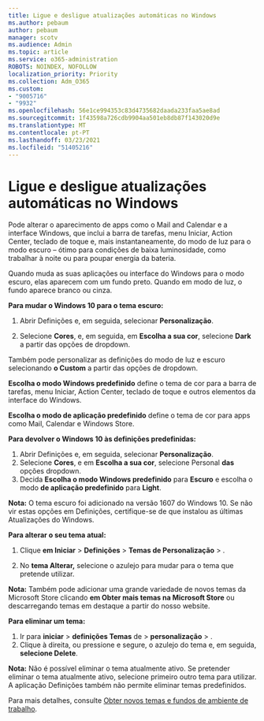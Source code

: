 ```yaml
---
title: Ligue e desligue atualizações automáticas no Windows
ms.author: pebaum
author: pebaum
manager: scotv
ms.audience: Admin
ms.topic: article
ms.service: o365-administration
ROBOTS: NOINDEX, NOFOLLOW
localization_priority: Priority
ms.collection: Adm_O365
ms.custom:
- "9005716"
- "9932"
ms.openlocfilehash: 56e1ce994353c83d4735682daada233faa5ae8ad
ms.sourcegitcommit: 1f43598a726cdb9904aa501eb8db87f143020d9e
ms.translationtype: MT
ms.contentlocale: pt-PT
ms.lasthandoff: 03/23/2021
ms.locfileid: "51405216"
---
```

# <a name="turn-on-and-off-automatic-updates-in-windows"></a>Ligue e desligue atualizações automáticas no Windows

Pode alterar o aparecimento de apps como o Mail and Calendar e a interface Windows, que inclui a barra de tarefas, menu Iniciar, Action Center, teclado de toque e, mais instantaneamente, do modo de luz para o modo escuro – ótimo para condições de baixa luminosidade, como trabalhar à noite ou para poupar energia da bateria.  

Quando muda as suas aplicações ou interface do Windows para o modo escuro, elas aparecem com um fundo preto. Quando em modo de luz, o fundo aparece branco ou cinza.
 
**Para mudar o Windows 10 para o tema escuro:**

1. Abrir Definições e, em seguida, selecionar **Personalização**.
  
1. Selecione **Cores**, e, em seguida, em **Escolha a sua cor**, selecione **Dark** a partir das opções de dropdown.

Também pode personalizar as definições do modo de luz e escuro selecionando **o Custom** a partir das opções de dropdown.

**Escolha o modo Windows predefinido** define o tema de cor para a barra de tarefas, menu Iniciar, Action Center, teclado de toque e outros elementos da interface do Windows.  

**Escolha o modo de aplicação predefinido** define o tema de cor para apps como Mail, Calendar e Windows Store.
 
**Para devolver o Windows 10 às definições predefinidas:**

1. Abrir Definições e, em seguida, selecionar **Personalização**.  
1. Selecione **Cores**, e em **Escolha a sua cor**, selecione Personal **das** opções dropdown.  
1. Decida **Escolha o modo Windows predefinido** para **Escuro** e escolha o modo **de aplicação predefinido** para **Light**.

**Nota:** O tema escuro foi adicionado na versão 1607 do Windows 10. Se não vir estas opções em Definições, certifique-se de que instalou as últimas Atualizações do Windows.

**Para alterar o seu tema atual:**

1. Clique **em Iniciar**  >  **Definições**  >  **Temas de Personalização**  >  .  

1. No **tema Alterar,** selecione o azulejo para mudar para o tema que pretende utilizar. 

**Nota:** Também pode adicionar uma grande variedade de novos temas da Microsoft Store clicando **em Obter mais temas na Microsoft Store** ou descarregando temas em destaque a partir do nosso website.

**Para eliminar um tema:**

1. Ir para **iniciar**  >  **definições Temas** de  >  **personalização**  >  . 
1. Clique à direita, ou pressione e segure, o azulejo do tema e, em seguida, **selecione Delete**. 

**Nota:** Não é possível eliminar o tema atualmente ativo. Se pretender eliminar o tema atualmente ativo, selecione primeiro outro tema para utilizar. A aplicação Definições também não permite eliminar temas predefinidos.

Para mais detalhes, consulte [Obter novos temas e fundos de ambiente de trabalho](https://support.microsoft.com/windows/get-new-themes-and-desktop-backgrounds-09e3e0a6-02e3-5ecd-22a1-5d048e3cb0d3).

